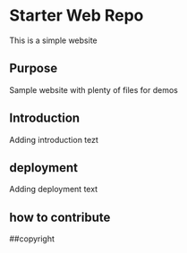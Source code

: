 # Starter Web Repo

This is a simple website

## Purpose

Sample website with plenty of files for demos

## Introduction
Adding introduction tezt

## deployment
Adding deployment text

## how to contribute

##copyright